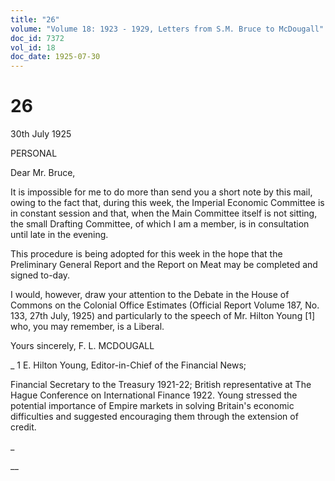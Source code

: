 ```yaml
---
title: "26"
volume: "Volume 18: 1923 - 1929, Letters from S.M. Bruce to McDougall"
doc_id: 7372
vol_id: 18
doc_date: 1925-07-30
---
```


# 26

30th July 1925

PERSONAL

Dear Mr. Bruce,

It is impossible for me to do more than send you a short note by this mail, owing to the fact that, during this week, the Imperial Economic Committee is in constant session and that, when the Main Committee itself is not sitting, the small Drafting Committee, of which I am a member, is in consultation until late in the evening.

This procedure is being adopted for this week in the hope that the Preliminary General Report and the Report on Meat may be completed and signed to-day.

I would, however, draw your attention to the Debate in the House of Commons on the Colonial Office Estimates (Official Report Volume 187, No. 133, 27th July, 1925) and particularly to the speech of Mr. Hilton Young [1] who, you may remember, is a Liberal.

Yours sincerely, F. L. MCDOUGALL 

_ 1 E. Hilton Young, Editor-in-Chief of the Financial News;

Financial Secretary to the Treasury 1921-22; British representative at The Hague Conference on International Finance 1922. Young stressed the potential importance of Empire markets in solving Britain's economic difficulties and suggested encouraging them through the extension of credit.

_

__
